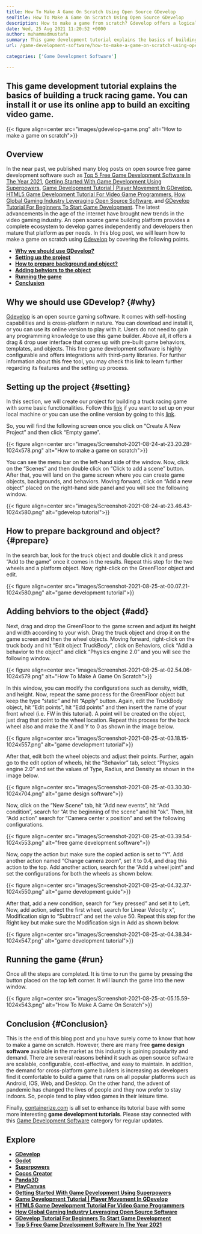 ```yaml
---
title: How To Make A Game On Scratch Using Open Source GDevelop
seoTitle: How To Make A Game On Scratch Using Open Source GDevelop
description: How to make a game from scratch? Gdevelop offers a logical UI filled with many components and behaviors to build video games for Web, Desktop, IOS, and Android.
date: Wed, 25 Aug 2021 11:20:52 +0000
author: muhammadmustafa
summary: This game development tutorial explains the basics of building a truck racing game. You can install it or use its online app to build an exciting video game.
url: /game-development-software/how-to-make-a-game-on-scratch-using-open-source-gdevelop/

categories: ['Game Development Software']

---
```

## This game development tutorial explains the basics of building a truck racing game. You can install it or use its online app to build an exciting video game.

{{< figure align=center src="images/gdevelop-game.png" alt="How to make a game on scratch">}}  

## **Overview**

In the near past, we published many blog posts on open source free game development software such as [Top 5 Free Game Development Software In The Year 2021][1], [Getting Started With Game Development Using Superpowers][2], [Game Development Tutorial | Player Movement In GDevelop][3], [HTML5 Game Development Tutorial For Video Game Programmers][4], [How Global Gaming Industry Leveraging Open Source Software][5], and [GDevelop Tutorial For Beginners To Start Game Development][6]. The latest advancements in the age of the internet have brought new trends in the video gaming industry. An open source game building platform provides a complete ecosystem to develop games independently and developers then mature that platform as per needs. In this blog post, we will learn how to make a game on scratch using [Gdevelop][7] by covering the following points.

  * **[Why we should use GDevelop?][8]**
  * **[Setting up the project][9]** 
  * **[How to prepare background and object?][10]**
  * **[Adding behviors to the object][11]** 
  * **[Running the game][12]** 
  * **[Conclusion][13]** 

## Why we should use GDevelop? {#why}

[Gdevelop][7] is an open source gaming software. It comes with self-hosting capabilities and is cross-platform in nature. You can download and install it, or you can use its online version to play with it. Users do not need to gain any programming knowledge to use this game builder. Above all, it offers a drag & drop user interface that comes up with pre-built game behaviors, templates, and objects. This free game development software is highly configurable and offers integrations with third-party libraries. For further information about this free tool, you may check this link to learn further regarding its features and the setting up process. 

## Setting up the project {#setting}

In this section, we will create our project for building a truck racing game with some basic functionalities. Follow this [link][6] if you want to set up on your local machine or you can use the online version by going to this [link][14].

So, you will find the following screen once you click on “Create A New Project” and then click “Empty game”.

{{< figure align=center src="images/Screenshot-2021-08-24-at-23.20.28-1024x578.png" alt="How to make a game on scratch">}}  

You can see the menu bar on the left-hand side of the window. Now, click on the “Scenes” and then double click on “Click to add a scene” button. After that, you will land on the game screen where you can create game objects, backgrounds, and behaviors. Moving forward, click on “Add a new object” placed on the right-hand side panel and you will see the following window.

{{< figure align=center src="images/Screenshot-2021-08-24-at-23.46.43-1024x580.png" alt="gdevelop tutorial">}}  

## How to prepare background and object? {#prepare}

In the search bar, look for the truck object and double click it and press “Add to the game” once it comes in the results. Repeat this step for the two wheels and a platform object. Now, right-click on the GreenFloor object and edit.

{{< figure align=center src="images/Screenshot-2021-08-25-at-00.07.21-1024x580.png" alt="game development tutorial">}}  

## Adding behviors to the object {#add}

Next, drag and drop the GreenFloor to the game screen and adjust its height and width according to your wish. Drag the truck object and drop it on the game screen and then the wheel objects. Moving forward, right-click on the truck body and hit “Edit object TruckBody”, click on Behaviors, click “Add a behavior to the object” and click “Physics engine 2.0” and you will see the following window.

{{< figure align=center src="images/Screenshot-2021-08-25-at-02.54.06-1024x579.png" alt="How To Make A Game On Scratch">}}  

In this window, you can modify the configurations such as density, width, and height. Now, repeat the same process for the GreenFloor object but keep the type “static” and hit “Apply” button. Again, edit the TruckBody object, hit “Edit points”, hit “Edd points” and then insert the name of your front wheel (i.e. FW in this tutorial). A point will be created on the object, just drag that point to the wheel location. Repeat this process for the back wheel also and make the X and Y to 0 as shown in the image below. 

{{< figure align=center src="images/Screenshot-2021-08-25-at-03.18.15-1024x557.png" alt="game development tutorial">}}  

After that, edit both the wheel objects and adjust their points. Further, again go to the edit option of wheels, hit the “Behavior” tab, select “Physics engine 2.0” and set the values of Type, Radius, and Density as shown in the image below.

{{< figure align=center src="images/Screenshot-2021-08-25-at-03.30.30-1024x704.png" alt="game design software">}}  

Now, click on the “New Scene” tab, hit “Add new events”, hit “Add condition”, search for “At the beginning of the scene” and hit “ok”. Then, hit “Add action” search for “Camera center x position” and set the following configurations.

{{< figure align=center src="images/Screenshot-2021-08-25-at-03.39.54-1024x553.png" alt="free game development software">}}  

Now, copy the action but make sure the copied action is set to “Y”. Add another action named “Change camera zoom”, set it to 0.4, and drag this action to the top. Add another action, search for the “Add a wheel joint” and set the configurations for both the wheels as shown below.

{{< figure align=center src="images/Screenshot-2021-08-25-at-04.32.37-1024x550.png" alt="game development guide">}}  

After that, add a new condition, search for “key pressed” and set it to Left. Now, add action, select the first wheel, search for Linear Velocity x”, Modification sign to “Subtract” and set the value 50. Repeat this step for the Right key but make sure the Modification sign in Add as shown below.

{{< figure align=center src="images/Screenshot-2021-08-25-at-04.38.34-1024x547.png" alt="game development tutorial">}}  



## Running the game {#run}

Once all the steps are completed. It is time to run the game by pressing the button placed on the top left corner. It will launch the game into the new window.

{{< figure align=center src="images/Screenshot-2021-08-25-at-05.15.59-1024x543.png" alt="How To Make A Game On Scratch">}}  

## Conclusion {#Conclusion}

This is the end of this blog post and you have surely come to know that how to make a game on scratch. However, there are many free **game design software** available in the market as this industry is gaining popularity and demand. There are several reasons behind it such as open source software are scalable, configurable, cost-effective, and easy to maintain. In addition, the demand for cross-platform game builders is increasing as developers find it comfortable to build a game that runs on all popular platforms such as Android, IOS, Web, and Desktop. On the other hand, the advent of pandemic has changed the lives of people and they now prefer to stay indoors. So, people tend to play video games in their leisure time.

Finally, [containerize.com][15] is all set to enhance its tutorial base with some more interesting **game development tutorials**. Please stay connected with this [Game Development Software][16] category for regular updates.

## Explore

  * **[GDevelop][7]**
  * **[Godot][17]**
  * **[Superpowers][18]**
  * **[Cocos Creator][19]**
  * **[Panda3D][20]**
  * **[PlayCanvas][21]**
  * **[Getting Started With Game Development Using Superpowers][2]**
  * **[Game Development Tutorial | Player Movement In GDevelop][3]**
  * **[HTML5 Game Development Tutorial For Video Game Programmers][4]**
  * **[How Global Gaming Industry Leveraging Open Source Software][5]**
  * **[GDevelop Tutorial For Beginners To Start Game Development][6]**
  * [**Top 5 Free Game Development Software In The Year 2021**][1]

 [1]: https://blog.containerize.com/game-development-software/top-5-free-game-development-software-in-the-year-2021/

 [2]: https://blog.containerize.com/game-development-software/superpowers-animation-getting-started-with-game-development/

 [3]: https://blog.containerize.com/game-development-software/game-development-tutorial-player-movement-in-gdevelop/

 [4]: https://blog.containerize.com/2021/05/19/html5-game-development-tutorial-for-video-game-programmers/
 [5]: https://blog.containerize.com/game-development-software/how-global-gaming-market-leveraging-open-source-software/
 [6]: https://blog.containerize.com/game-development-software/game-development-tutorial-player-movement-in-gdevelop/
 [7]: https://products.containerize.com/game-development-software/gdevelop/
 [8]: #why
 [9]: #setting
 [10]: #prepare
 [11]: #add
 [12]: #run
 [13]: #Conclusion
 [14]: https://editor.gdevelop-app.com/
 [15]: https://www.containerize.com/
 [16]: https://products.containerize.com/game-development-software/
 [17]: https://products.containerize.com/game-development-software/godot/
 [18]: https://products.containerize.com/game-development-software/superpowers/
 [19]: https://products.containerize.com/game-development-software/cocos-creator/
 [20]: https://products.containerize.com/game-development-software/panda3d/
 [21]: https://products.containerize.com/game-development-software/playcanvas/